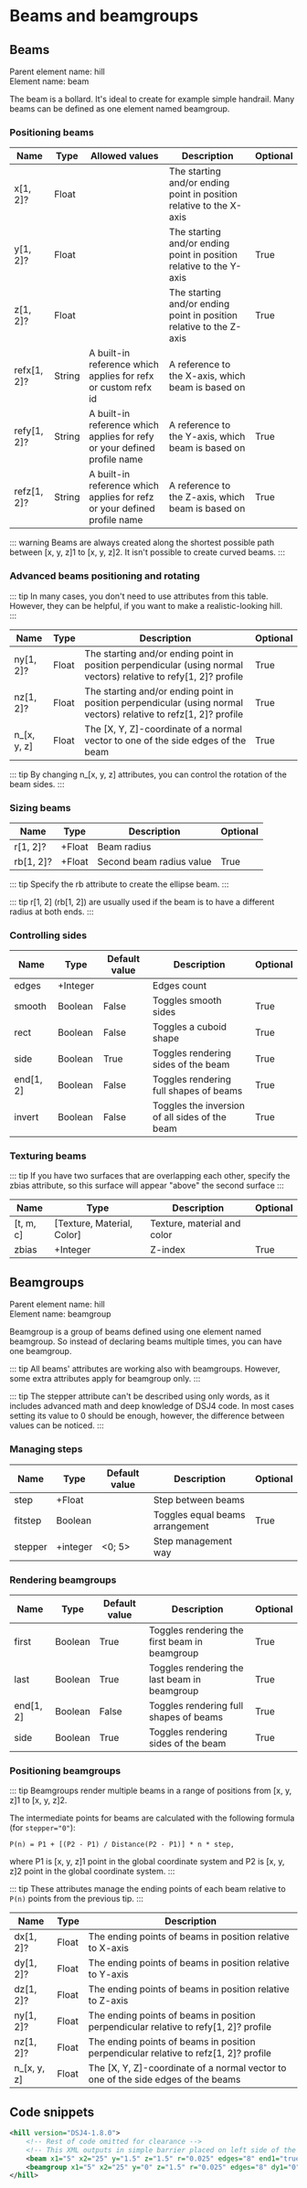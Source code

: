 # Beams and beamgroups

## Beams

Parent element name: hill\
Element name: beam

The beam is a bollard. It's ideal to create for example simple handrail. Many beams can be defined as one element named beamgroup.

### Positioning beams

| Name        | Type   | Allowed values                                                           | Description                                                         | Optional |
| ----------- | ------ | ------------------------------------------------------------------------ | ------------------------------------------------------------------- | -------- |
| x[1, 2]?    | Float  |                                                                          | The starting and/or ending point in position relative to the X-axis |          |
| y[1, 2]?    | Float  |                                                                          | The starting and/or ending point in position relative to the Y-axis | True     |
| z[1, 2]?    | Float  |                                                                          | The starting and/or ending point in position relative to the Z-axis | True     |
| refx[1, 2]? | String | A built-in reference which applies for refx or custom refx id            | A reference to the X-axis, which beam is based on                   |          |
| refy[1, 2]? | String | A built-in reference which applies for refy or your defined profile name | A reference to the Y-axis, which beam is based on                   | True     |
| refz[1, 2]? | String | A built-in reference which applies for refz or your defined profile name | A reference to the Z-axis, which beam is based on                   | True     |

::: warning
Beams are always created along the shortest possible path between [x, y, z]1 to [x, y, z]2. It isn't possible to create curved beams.
:::

### Advanced beams positioning and rotating

::: tip
In many cases, you don't need to use attributes from this table. However, they can be helpful, if you want to make a realistic-looking hill.  
:::

| Name        | Type  | Description                                                                                                       | Optional |
| ----------- | ----- | ----------------------------------------------------------------------------------------------------------------- | -------- |
| ny[1, 2]?   | Float | The starting and/or ending point in position perpendicular (using normal vectors) relative to refy[1, 2]? profile | True     |
| nz[1, 2]?   | Float | The starting and/or ending point in position perpendicular (using normal vectors) relative to refz[1, 2]? profile | True     |
| n_[x, y, z] | Float | The [X, Y, Z]-coordinate of a normal vector to one of the side edges of the beam                                  | True     |

::: tip
By changing n_[x, y, z] attributes, you can control the rotation of the beam sides.
:::

### Sizing beams

| Name      | Type   | Description              | Optional |
| --------- | ------ | ------------------------ | -------- |
| r[1, 2]?  | +Float | Beam radius              |          |
| rb[1, 2]? | +Float | Second beam radius value | True     |

::: tip
Specify the rb attribute to create the ellipse beam.
:::

::: tip
r[1, 2] (rb[1, 2]) are usually used if the beam is to have a different radius at both ends.
:::

### Controlling sides

| Name      | Type     | Default value | Description                                    | Optional |
| --------- | -------- | ------------- | ---------------------------------------------- | -------- |
| edges     | +Integer |               | Edges count                                    |          |
| smooth    | Boolean  | False         | Toggles smooth sides                           | True     |
| rect      | Boolean  | False         | Toggles a cuboid shape                         | True     |
| side      | Boolean  | True          | Toggles rendering sides of the beam            | True     |
| end[1, 2] | Boolean  | False         | Toggles rendering full shapes of beams         | True     |
| invert    | Boolean  | False         | Toggles the inversion of all sides of the beam | True     |

### Texturing beams

::: tip
If you have two surfaces that are overlapping each other, specify the zbias attribute, so this surface will appear "above" the second surface
:::

| Name      | Type                       | Description                 | Optional |
| --------- | -------------------------- | --------------------------- | -------- |
| [t, m, c] | [Texture, Material, Color] | Texture, material and color |          |
| zbias     | +Integer                   | Z-index                     | True     |

## Beamgroups

Parent element name: hill\
Element name: beamgroup

Beamgroup is a group of beams defined using one element named beamgroup. So instead of declaring beams multiple times, you can have one beamgroup.

::: tip
All beams' attributes are working also with beamgroups. However, some extra attributes apply for beamgroup only.
:::

::: tip
The stepper attribute can't be described using only words, as it includes advanced math and deep knowledge of DSJ4 code. In most cases setting its value to 0 should be enough, however, the difference between values can be noticed.
:::

### Managing steps

| Name    | Type     | Default value | Description                     | Optional |
| ------- | -------- | ------------- | ------------------------------- | -------- |
| step    | +Float   |               | Step between beams              |          |
| fitstep | Boolean  |               | Toggles equal beams arrangement | True     |
| stepper | +integer | <0; 5>        | Step management way             |          |

### Rendering beamgroups

| Name      | Type    | Default value | Description                                   | Optional |
| --------- | ------- | ------------- | --------------------------------------------- | -------- |
| first     | Boolean | True          | Toggles rendering the first beam in beamgroup | True     |
| last      | Boolean | True          | Toggles rendering the last beam in beamgroup  | True     |
| end[1, 2] | Boolean | False         | Toggles rendering full shapes of beams        | True     |
| side      | Boolean | True          | Toggles rendering sides of the beam           | True     |

### Positioning beamgroups

::: tip
Beamgroups render multiple beams in a range of positions from [x, y, z]1 to [x, y, z]2.

The intermediate points for beams are calculated with the following formula (for `stepper="0"`):

`P(n) = P1 + [(P2 - P1) / Distance(P2 - P1)] * n * step,`

where P1 is [x, y, z]1 point in the global coordinate system and P2 is [x, y, z]2 point in the global coordinate system.
:::

::: tip
These attributes manage the ending points of each beam relative to `P(n)` points from the previous tip.
:::

| Name        | Type  | Description                                                                          |
| ----------- | ----- | ------------------------------------------------------------------------------------ |
| dx[1, 2]?   | Float | The ending points of beams in position relative to X-axis                            |
| dy[1, 2]?   | Float | The ending points of beams in position relative to Y-axis                            |
| dz[1, 2]?   | Float | The ending points of beams in position relative to Z-axis                            |
| ny[1, 2]?   | Float | The ending points of beams in position perpendicular relative to refy[1, 2]? profile |
| nz[1, 2]?   | Float | The ending points of beams in position perpendicular relative to refz[1, 2]? profile |
| n_[x, y, z] | Float | The [X, Y, Z]-coordinate of a normal vector to one of the side edges of the beams    |

## Code snippets

``` xml
<hill version="DSJ4-1.8.0">
    <!-- Rest of code omitted for clearance -->
    <!-- This XML outputs in simple barrier placed on left side of the inrun. -->
    <beam x1="5" x2="25" y="1.5" z="1.5" r="0.025" edges="8" end1="true" end2="true" smooth="true" t="Textures\metal.png" m="Materials\metal.xml" c="0x505050" refx="inrun" refy="inrun-top"/>
    <beamgroup x1="5" x2="25" y="0" z="1.5" r="0.025" edges="8" dy1="0" dy2="1.5" end1="false" end2="true" smooth="true" stepper="1" step="1" t="Textures\metal.png" m="Materials\metal.xml" c="0x505050" refx="inrun" refy="inrun-top"/>
</hill>
```
